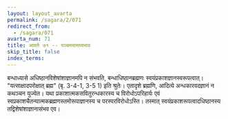 ```yaml
---
layout: layout_avarta
permalink: /sagara/2/071
redirect_from:
  - /sagara/071
avarta_num: 71
title: आवर्तः ७१ -- पञ्चमसामग्र्यभावः
skip_title: false
index_terms: 
---
```


बन्धाध्यासे अधिष्ठानविशेषांशाज्ञानमपि
न संभवति, बन्धाधिष्ठानब्रह्मणः स्वयंप्रकाशज्ञानस्वरूपत्वात्।
"यत्साक्षादपरोक्षात् ब्रह्म" (बृ. 3-4-1, 3-5 1) इति श्रुतेः।
एतादृशे ब्रह्मणि,
आदित्ये अन्धकारवदज्ञानं न कथञ्चन युज्येत।
यथा प्रकाशात्मकसवितुरन्धकारस्य
च विरोधोऽपरिहार्यः एवं स्वप्रकाशचैतन्यात्मकब्रह्मणस्तमोरूपाज्ञानस्य च परस्परविरोधोऽस्ति।
तस्मात् स्वयंप्रकाशरूपत्वादधिष्ठानस्य तद्विशेषांशाज्ञानासंभव एव।
